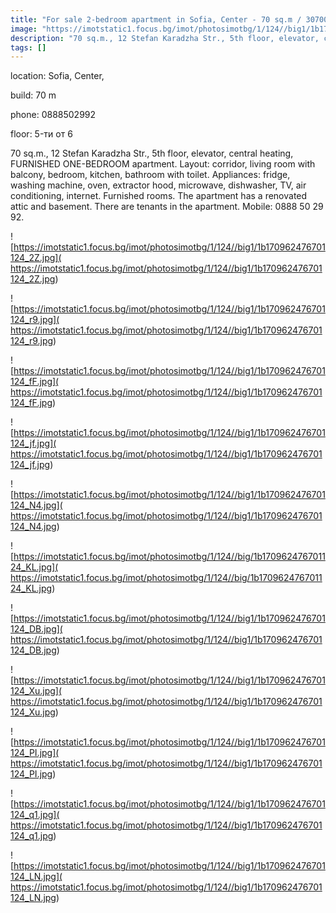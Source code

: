 ```yaml
---
title: "For sale 2-bedroom apartment in Sofia, Center - 70 sq.m / 307000 EUR :: imot.bg Ad."
image: "https://imotstatic1.focus.bg/imot/photosimotbg/1/124//big1/1b170962476701124_7z.jpg"
description: "70 sq.m., 12 Stefan Karadzha Str., 5th floor, elevator, central heating, FURNISHED ONE-BEDROOM apartment. Layout: corridor, living room with balcony, bedroom, kitchen, bathroom with toilet. Appliances: fridge, washing machine, oven, extractor hood, microwave, dishwasher, TV, air conditioning, internet. Furnished rooms. The apartment has a renovated attic and basement. There are tenants in the apartment. Mobile: 0888 50 29 92."
tags: []
---
```


location: Sofia, Center,

build: 70 m

phone: 0888502992

floor: 5-ти от 6

70 sq.m., 12 Stefan Karadzha Str., 5th floor, elevator, central heating, FURNISHED ONE-BEDROOM apartment. Layout: corridor, living room with balcony, bedroom, kitchen, bathroom with toilet. Appliances: fridge, washing machine, oven, extractor hood, microwave, dishwasher, TV, air conditioning, internet. Furnished rooms. The apartment has a renovated attic and basement. There are tenants in the apartment. Mobile: 0888 50 29 92.


![https://imotstatic1.focus.bg/imot/photosimotbg/1/124//big1/1b170962476701124_2Z.jpg]( https://imotstatic1.focus.bg/imot/photosimotbg/1/124//big1/1b170962476701124_2Z.jpg)


![https://imotstatic1.focus.bg/imot/photosimotbg/1/124//big1/1b170962476701124_r9.jpg]( https://imotstatic1.focus.bg/imot/photosimotbg/1/124//big1/1b170962476701124_r9.jpg)


![https://imotstatic1.focus.bg/imot/photosimotbg/1/124//big1/1b170962476701124_fF.jpg]( https://imotstatic1.focus.bg/imot/photosimotbg/1/124//big1/1b170962476701124_fF.jpg)


![https://imotstatic1.focus.bg/imot/photosimotbg/1/124//big1/1b170962476701124_jf.jpg]( https://imotstatic1.focus.bg/imot/photosimotbg/1/124//big1/1b170962476701124_jf.jpg)


![https://imotstatic1.focus.bg/imot/photosimotbg/1/124//big1/1b170962476701124_N4.jpg]( https://imotstatic1.focus.bg/imot/photosimotbg/1/124//big1/1b170962476701124_N4.jpg)


![https://imotstatic1.focus.bg/imot/photosimotbg/1/124//big/1b170962476701124_KL.jpg]( https://imotstatic1.focus.bg/imot/photosimotbg/1/124//big/1b170962476701124_KL.jpg)


![https://imotstatic1.focus.bg/imot/photosimotbg/1/124//big1/1b170962476701124_DB.jpg]( https://imotstatic1.focus.bg/imot/photosimotbg/1/124//big1/1b170962476701124_DB.jpg)


![https://imotstatic1.focus.bg/imot/photosimotbg/1/124//big1/1b170962476701124_Xu.jpg]( https://imotstatic1.focus.bg/imot/photosimotbg/1/124//big1/1b170962476701124_Xu.jpg)


![https://imotstatic1.focus.bg/imot/photosimotbg/1/124//big1/1b170962476701124_PI.jpg]( https://imotstatic1.focus.bg/imot/photosimotbg/1/124//big1/1b170962476701124_PI.jpg)


![https://imotstatic1.focus.bg/imot/photosimotbg/1/124//big1/1b170962476701124_q1.jpg]( https://imotstatic1.focus.bg/imot/photosimotbg/1/124//big1/1b170962476701124_q1.jpg)


![https://imotstatic1.focus.bg/imot/photosimotbg/1/124//big1/1b170962476701124_LN.jpg]( https://imotstatic1.focus.bg/imot/photosimotbg/1/124//big1/1b170962476701124_LN.jpg)


